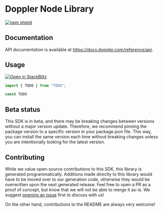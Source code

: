 # Doppler Node Library

[![npm shield](https://img.shields.io/npm/v/@fern-api/doppler)](https://www.npmjs.com/package/@fern-api/doppler)

## Documentation

API documentation is available at <https://docs.doppler.com/reference/api>.

## Usage

[![Open in StackBlitz](https://developer.stackblitz.com/img/open_in_stackblitz.svg)](https://stackblitz.com/edit/typescript-example-using-sdk-built-with-fern-axwhfz?file=app.ts&view=editor)

```typescript
import { TODO } from "TODO";

const TODO
```

## Beta status

This SDK is in beta, and there may be breaking changes between versions without a major version update. Therefore, we recommend pinning the package version to a specific version in your package.json file. This way, you can install the same version each time without breaking changes unless you are intentionally looking for the latest version.

## Contributing

While we value open-source contributions to this SDK, this library is generated programmatically. Additions made directly to this library would have to be moved over to our generation code, otherwise they would be overwritten upon the next generated release. Feel free to open a PR as a proof of concept, but know that we will not be able to merge it as-is. We suggest [opening an issue](https://github.com/fern-doppler/doppler-node/issues) first to discuss with us!

On the other hand, contributions to the README are always very welcome!
